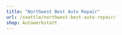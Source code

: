 ```yaml
---
title: "Northwest Best Auto Repair"
url: /seattle/northwest-best-auto-repair/
shop: Autowerkstatt
---
```

